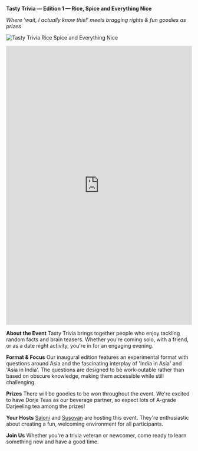 

**Tasty Trivia — Edition 1 — Rice, Spice and Everything Nice**

_Where 'wait, I actually know this!' meets bragging rights & fun goodies as prizes_

![Tasty Trivia Rice Spice and Everything Nice](https://i.ibb.co/39Tyhdm7/Tasty-Trivia-Rice-Spice-and-Everything-Nice.png)

<div style="position: relative; width: 100%; padding-top: 150%; height: 0; overflow: hidden;">
  <iframe 
    src="https://docs.google.com/forms/d/e/1FAIpQLScCGh83OGKU7XIsavNg0O9edc4poL1xHtCeX9PdT_7IP27lUA/viewform?embedded=true" 
    frameborder="0" 
    style="position: absolute; top: 0; left: 0; width: 100%; height: 100%; border: none;" 
    allowfullscreen 
    loading="lazy">
  </iframe>
</div>

**About the Event** Tasty Trivia brings together people who enjoy tackling random facts and brain teasers. Whether you're coming solo, with a friend, or as a date night activity, you're in for an engaging evening.

**Format & Focus** Our inaugural edition features an experimental format with questions around Asia and the fascinating interplay of 'India in Asia' and 'Asia in India'. The questions are designed to be work-outable rather than based on obscure knowledge, making them accessible while still challenging.

**Prizes** There will be goodies to be won throughout the event. We're excited to have Dorje Teas as our beverage partner, so expect lots of A-grade Darjeeling tea among the prizes!

**Your Hosts** <a href="https://in.linkedin.com/in/reach-saloni" target="_blank">Saloni</a> and 
<a href="https://in.linkedin.com/in/whysosuso" target="_blank">Susovan</a>
are hosting this event. They're enthusiastic about creating a fun, welcoming environment for all participants.

**Join Us** Whether you're a trivia veteran or newcomer, come ready to learn something new and have a good time.
